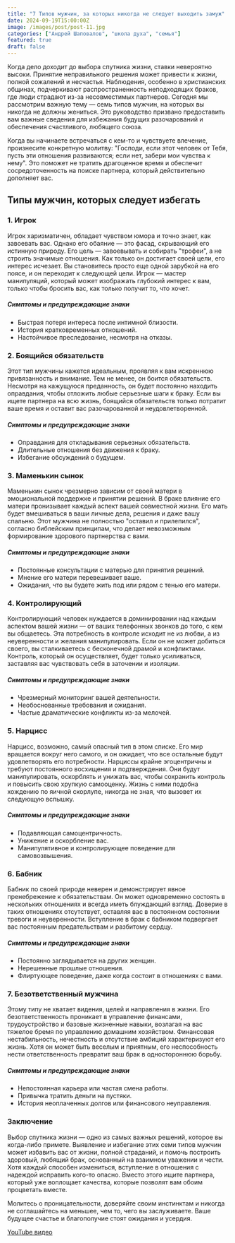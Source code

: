 ```yaml
---
title: "7 Типов мужчин, за которых никогда не следует выходить замуж"
date: 2024-09-19T15:00:00Z
image: /images/post/post-11.jpg
categories: ["Андрей Шаповалов", "школа духа", "семья"]
featured: true
draft: false
---
```


Когда дело доходит до выбора спутника жизни, ставки невероятно высоки. Принятие неправильного решения может привести к жизни, полной сожалений и несчастья. Наблюдения, особенно в христианских общинах, подчеркивают распространенность неподходящих браков, где люди страдают из-за несовместимых партнеров. Сегодня мы рассмотрим важную тему — семь типов мужчин, на которых вы никогда не должны жениться. Это руководство призвано предоставить вам важные сведения для избежания будущих разочарований и обеспечения счастливого, любящего союза.

Когда вы начинаете встречаться с кем-то и чувствуете влечение, произнесите конкретную молитву: "Господи, если этот человек от Тебя, пусть эти отношения развиваются; если нет, забери мои чувства к нему". Это поможет не тратить драгоценное время и обеспечит сосредоточенность на поиске партнера, который действительно дополняет вас.

## Типы мужчин, которых следует избегать

### 1. Игрок

Игрок харизматичен, обладает чувством юмора и точно знает, как завоевать вас. Однако его обаяние — это фасад, скрывающий его истинную природу. Его цель — завоевывать и собирать "трофеи", а не строить значимые отношения. Как только он достигает своей цели, его интерес исчезает. Вы становитесь просто еще одной зарубкой на его поясе, и он переходит к следующей цели. Игрок — мастер манипуляций, который может изображать глубокий интерес к вам, только чтобы бросить вас, как только получит то, что хочет.

##### Симптомы и предупреждающие знаки

- Быстрая потеря интереса после интимной близости.
- История кратковременных отношений.
- Настойчивое преследование, несмотря на отказы.

### 2. Боящийся обязательств

Этот тип мужчины кажется идеальным, проявляя к вам искреннюю привязанность и внимание. Тем не менее, он боится обязательств. Несмотря на кажущуюся преданность, он будет постоянно находить оправдания, чтобы отложить любые серьезные шаги к браку. Если вы ищете партнера на всю жизнь, боящийся обязательств только потратит ваше время и оставит вас разочарованной и неудовлетворенной.

##### Симптомы и предупреждающие знаки

- Оправдания для откладывания серьезных обязательств.
- Длительные отношения без движения к браку.
- Избегание обсуждений о будущем.

### 3. Маменькин сынок

Маменькин сынок чрезмерно зависим от своей матери в эмоциональной поддержке и принятии решений. В браке влияние его матери пронизывает каждый аспект вашей совместной жизни. Его мать будет вмешиваться в ваши личные дела, решения и даже вашу спальню. Этот мужчина не полностью "оставил и прилепился", согласно библейским принципам, что делает невозможным формирование здорового партнерства с вами.

##### Симптомы и предупреждающие знаки

- Постоянные консультации с матерью для принятия решений.
- Мнение его матери перевешивает ваше.
- Ожидания, что вы будете жить под или рядом с тенью его матери.

### 4. Контролирующий

Контролирующий человек нуждается в доминировании над каждым аспектом вашей жизни — от ваших телефонных звонков до того, с кем вы общаетесь. Эта потребность в контроле исходит не из любви, а из неуверенности и желания манипулировать. Если он не может добиться своего, вы сталкиваетесь с бесконечной драмой и конфликтами. Контроль, который он осуществляет, будет только усиливаться, заставляя вас чувствовать себя в заточении и изоляции.

##### Симптомы и предупреждающие знаки

- Чрезмерный мониторинг вашей деятельности.
- Необоснованные требования и ожидания.
- Частые драматические конфликты из-за мелочей.

### 5. Нарцисс

Нарцисс, возможно, самый опасный тип в этом списке. Его мир вращается вокруг него самого, и он ожидает, что все остальные будут удовлетворять его потребности. Нарциссы крайне эгоцентричны и требуют постоянного восхищения и подтверждения. Они будут манипулировать, оскорблять и унижать вас, чтобы сохранить контроль и повысить свою хрупкую самооценку. Жизнь с ними подобна хождению по яичной скорлупе, никогда не зная, что вызовет их следующую вспышку.

##### Симптомы и предупреждающие знаки

- Подавляющая самоцентричность.
- Унижение и оскорбление вас.
- Манипулятивное и контролирующее поведение для самовозвышения.

### 6. Бабник

Бабник по своей природе неверен и демонстрирует явное пренебрежение к обязательствам. Он может одновременно состоять в нескольких отношениях и всегда иметь блуждающий взгляд. Доверие в таких отношениях отсутствует, оставляя вас в постоянном состоянии тревоги и неуверенности. Вступление в брак с бабником подвергает вас постоянным предательствам и разбитому сердцу.

##### Симптомы и предупреждающие знаки

- Постоянно заглядывается на других женщин.
- Нерешенные прошлые отношения.
- Флиртующее поведение, даже когда состоит в отношениях с вами.

### 7. Безответственный мужчина

Этому типу не хватает видения, целей и направления в жизни. Его безответственность проникает в управление финансами, трудоустройство и базовые жизненные навыки, возлагая на вас тяжелое бремя по управлению домашним хозяйством. Финансовая нестабильность, нечестность и отсутствие амбиций характеризуют его жизнь. Хотя он может быть веселым и приятным, его неспособность нести ответственность превратит ваш брак в одностороннюю борьбу.

##### Симптомы и предупреждающие знаки

- Непостоянная карьера или частая смена работы.
- Привычка тратить деньги на пустяки.
- История неоплаченных долгов или финансового неуправления.

### Заключение

Выбор спутника жизни — одно из самых важных решений, которое вы когда-либо примете. Выявление и избегание этих семи типов мужчин может избавить вас от жизни, полной страданий, и помочь построить здоровый, любящий брак, основанный на взаимном уважении и чести. Хотя каждый способен измениться, вступление в отношения с надеждой исправить кого-то опасно. Вместо этого ищите партнера, который уже воплощает качества, которые позволят вам обоим процветать вместе.

Молитесь о проницательности, доверяйте своим инстинктам и никогда не соглашайтесь на меньшее, чем то, чего вы заслуживаете. Ваше будущее счастье и благополучие стоят ожидания и усердия.

[YouTube видео](https://youtu.be/cqLmuJwIFBg?si=yj8xpoK-LTXAwGTy)
